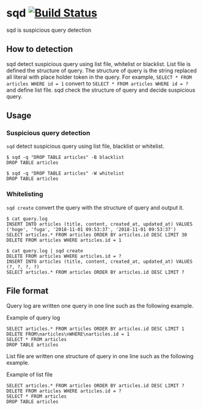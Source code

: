 # sqd [![Build Status](https://travis-ci.org/Komei22/sqd.svg?branch=master)](https://travis-ci.org/Komei22/sqd)

sqd is suspicious query detection

## How to detection
sqd detect suspicious query using list file, whitelist or blacklist.
List file is defined the structure of query.
The structure of query is the string replaced all literal with place holder token in the query.
For example, `SELECT * FROM articles WHERE id = 1` convert to `SELECT * FROM articles WHERE id = ?` and define list file.
sqd check the structure of query and decide suspicious query.

## Usage
### Suspicious query detection
`sqd` detect suspicious query using list file, blacklist or whitelist.

```
$ sqd -q "DROP TABLE articles" -B blacklist
DROP TABLE articles

$ sqd -q "DROP TABLE articles" -W whitelist
DROP TABLE articles
```

### Whitelisting
`sqd create` convert the query with the structure of query and output it.

```
$ cat query.log
INSERT INTO articles (title, content, created_at, updated_at) VALUES ('hoge', 'fuga', '2018-11-01 09:53:37', '2018-11-01 09:53:37')
SELECT articles.* FROM articles ORDER BY articles.id DESC LIMIT 30
DELETE FROM articles WHERE articles.id = 1

$ cat query.log | sqd create
DELETE FROM articles WHERE articles.id = ?
INSERT INTO articles (title, content, created_at, updated_at) VALUES (?, ?, ?, ?)
SELECT articles.* FROM articles ORDER BY articles.id DESC LIMIT ?
```

## File format
Query log are written one query in one line such as the following example.

Example of query log
```
SELECT articles.* FROM articles ORDER BY articles.id DESC LIMIT 1
DELETE FROM\narticles\nWHERE\narticles.id = 1
SELECT * FROM articles
DROP TABLE articles
```

List file are written one structure of query in one line such as the following example.

Example of list file
```
SELECT articles.* FROM articles ORDER BY articles.id DESC LIMIT ?
DELETE FROM articles WHERE articles.id = ?
SELECT * FROM articles
DROP TABLE articles
```
